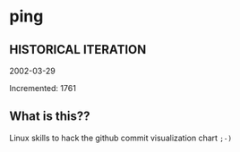 # ping

## HISTORICAL ITERATION
2002-03-29

Incremented: 1761

## What is this?? 
Linux skills to hack the github commit visualization chart `;-)`
